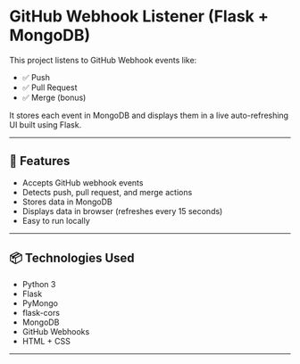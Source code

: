 # GitHub Webhook Listener (Flask + MongoDB)

This project listens to GitHub Webhook events like:

- ✅ Push
- ✅ Pull Request
- ✅ Merge (bonus)

It stores each event in MongoDB and displays them in a live auto-refreshing UI built using Flask.

---

## 🚀 Features

- Accepts GitHub webhook events
- Detects push, pull request, and merge actions
- Stores data in MongoDB
- Displays data in browser (refreshes every 15 seconds)
- Easy to run locally

---

## 📦 Technologies Used

- Python 3
- Flask
- PyMongo
- flask-cors
- MongoDB
- GitHub Webhooks
- HTML + CSS

---




